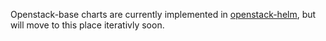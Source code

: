 Openstack-base charts are currently implemented in [openstack-helm](/openstack-helm), but will move to this place iterativly soon. 
